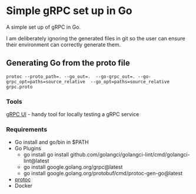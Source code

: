# Simple gRPC set up in Go

A simple set up of gRPC in Go.

I am deliberately ignoring the generated files in git so the user can ensure their environment can correctly generate them.

## Generating Go from the proto file
`protoc --proto_path=. --go_out=.  --go-grpc_out=. --go-grpc_opt=paths=source_relative  --go_opt=paths=source_relative grpc.proto`

### Tools
[gRPC UI](https://github.com/fullstorydev/grpcui) - handy tool for locally testing a gRPC service

### Requirements
* Go install and go/bin in $PATH 
* Go Plugins
  * go install go install github.com/golangci/golangci-lint/cmd/golangci-lint@latest
  * go install google.golang.org/grpc@latest
  * go install google.golang.org/protobuf/cmd/protoc-gen-go@latest
* [protoc](https://grpc.io/docs/protoc-installation/)
* Docker